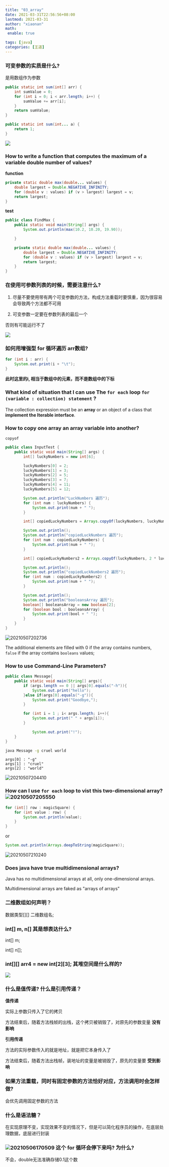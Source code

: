 ```yaml
---
title: "03_array"
date: 2021-03-31T22:56:56+08:00
lastmod: 2021-03-31
author: "xiaonan"
math:
 enable: true

tags: [java]
categories: [王道]
---
```


### 可变参数的实质是什么?

是用数组作为参数

```java
public static int sum(int[] arr) {
    int sumValue = 0;
    for (int i = 0; i < arr.length; i++) {
        sumValue += arr[i];
    }
    return sumValue;
}

public static int sum(int... a) {
    return 1;
}
```

![](https://img.fengqigang.cn//img/20210331194134.png)

### How to write a function that computes the maximum of a variable double number of values?

**function** 

```java
private static double max(double... values) {
    double largest = Double.NEGATIVE_INFINITY;
    for (double v : values) if (v > largest) largest = v;
    return largest;
}
```

**test**

```java
public class FindMax {
    public static void main(String[] args) {
        System.out.println(max(10.2, 10.20, 19.90));

    }

    private static double max(double... values) {
        double largest = Double.NEGATIVE_INFINITY;
        for (double v : values) if (v > largest) largest = v;
        return largest;
    }
}
```

### 在使用可参数列表的时候，需要注意什么?

1.  尽量不要使用带有两个可变参数的方法，构成方法重载时要慎重，因为很容易会导致两个方法都不可用
    
2.  可变参数一定要在参数列表的最后一个
    

否则有可能运行不了

![](https://img.fengqigang.cn//img/20210331195511.png)

### 如何用增强型 **for** 循环遍历 **arr**数组?

```java
for (int i : arr) {
    System.out.print(i + "\t");
}
```
**此时这里的i, 相当于数组中的元素，而不是数组中的下标**


### What kind of situation that I can use The `for each` loop `for (variable : collection) statement` ?

The collection expression must be an **array** or an object of a class that **implement the Iterable interface**.

### How to copy one array an array variable into another?

`copyof`

```java
public class InputTest {
    public static void main(String[] args) {
        int[] luckyNumbers = new int[6];

        luckyNumbers[0] = 2;
        luckyNumbers[1] = 3;
        luckyNumbers[2] = 5;
        luckyNumbers[3] = 7;
        luckyNumbers[4] = 11;
        luckyNumbers[5] = 12;

        System.out.println("LuckNumbers 遍历");
        for (int num : luckyNumbers) {
            System.out.print(num + " ");
        }

        int[] copiedLuckyNumbers = Arrays.copyOf(luckyNumbers, luckyNumbers.length);

        System.out.println();
        System.out.println("copiedLuckNumbers 遍历");
        for (int num : copiedLuckyNumbers) {
            System.out.print(num + " ");
        }

        int[] copiedLuckyNumbers2 = Arrays.copyOf(luckyNumbers, 2 * luckyNumbers.length);

        System.out.println();
        System.out.println("copiedLuckNumbers2 遍历");
        for (int num : copiedLuckyNumbers2) {
            System.out.print(num + " ");
        }

        System.out.println();
        System.out.println("booleansArray 遍历");
        boolean[] booleansArray = new boolean[2];
        for (boolean bool : booleansArray) {
            System.out.print(bool + " ");
        }
    }
}
```

![20210507202736](https://img.fengqigang.cn//img/20210507202736.png)

The additional elements are filled with 0 if the array contains numbers, `false` if the array contains `booleans` values;

### How to use Command-Line Parameters?

```java
public class Message{
	public static void main(String[] args){
		if (args.length == 0 || args[0].equals("-h")){
			System.out.print("hello");
		}else if(args[0].equals("-g")){
			System.out.print("Goodbye,");
		}

		for (int i = 1 ; i< args.length; i++){
			System.out.print(" " + args[i]);
		}

			System.out.print("!");
	}
}
```

```bash
java Message -g cruel world
```

```
args[0] : "-g"
args[1] : "cruel"
args[2] : "world"
```

![20210507204410](https://img.fengqigang.cn//img/20210507204410.png)

### How can I use `for each` loop to vist this two-dimensional array?![20210507205550](https://img.fengqigang.cn//img/20210507205550.png)

```Java
for (int[] row : magicSquare) {
    for (int value : row) {
        System.out.println(value);
    }
}
```

or 

```java
System.out.println(Arrays.deepToString(magicSquare));
```

![20210507210240](https://img.fengqigang.cn//img/20210507210240.png)

### Does java have true multidimensional arrays?

Java has no multidimensional arrays at all, only one-dimensional arrays.

Multidimensional arrays are faked as "arrays of arrays"


### 二维数组如何声明？

数据类型[][] 二维数组名;

### int[] m, n[] 其是想表达什么? 

int[] m;

int[] n[];

### int[][] arr4 = new int[2][3]; 其堆空间是什么样的?

![](https://img.fengqigang.cn//img/20210402222758.png)


### 什么是值传递? 什么是引用传递？

**值传递**

实际上参数只传入了它的拷贝

方法结束后，随着方法栈帧的出栈，这个拷贝被销毁了，对原先的参数变量 **没有影响**

**引用传递**

方法的实际参数传入的就是地址，就是把它本身传入了

方法结束后，随着方法出栈帧，装地址的变量是被销毁了，原先的变量要 **受到影响**

### 如果方法重载，同时有固定参数的方法恰好对应，方法调用时会怎样做?

会优先调用固定参数的方法

### 什么是语法糖？

在实现原理不变，实现效果不变的情况下，但是可以简化程序员的操作，在底层处理数据，底层进行封装

### ![20210506170509](https://img.fengqigang.cn//img/20210506170509.png) 这个 **for** 循环会停下来吗? 为什么?

不会，double无法准确存储0.1这个数


